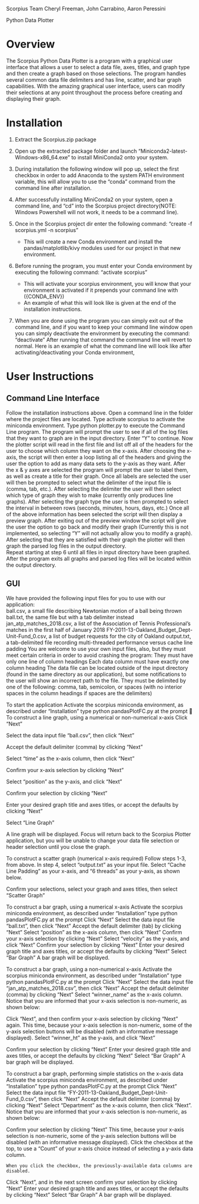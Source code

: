 Scorpius Team
Cheryl Freeman, John Carrabino, Aaron Peressini

Python Data Plotter


# Overview

The Scorpius Python Data Plotter is a program with a graphical user interface that allows a user to select a data file, axes, titles, and graph type and then create a graph based on those selections. The program handles several common data file delimiters and has line, scatter, and bar graph capabilities. With the amazing graphical user interface, users can modify their selections at any point throughout the process before creating and displaying their graph.

# Installation

1. Extract the Scorpius.zip package
2. Open up the extracted package folder and launch “Miniconda2-latest-Windows-x86_64.exe” to install MiniConda2 onto your system.
3. During installation the following window will pop up, select the first checkbox in order to add Anaconda to the system PATH environment variable, this will allow you to use the “conda” command from the command line after installation.           
4. After successfully installing MiniConda2 on your system, open a command line,  and “cd” into the Scorpius project directory(NOTE: Windows Powershell will not work, it needs to be a command line).
5. Once in the Scorpius project dir enter the following command: 
“create -f scorpius.yml -n scorpius”
    * This will create a new Conda environment and install the pandas/matplotlib/kivy modules used for our project in that new environment.
  
6. Before running the program, you must enter your Conda environment by executing the following command: “activate scorpius”
    * This will activate your scorpius environment, you will know that your environment is activated if it prepends your command line with ({CONDA_ENV})
    * An example of what this will look like is given at the end of the installation instructions.
  
7. When you are done using the program you can simply exit out of the command line, and if you want to keep your command line window open you can simply deactivate the environment by executing the command: “deactivate” After running that command the command line will revert to normal. 
Here is an example of what the command line will look like after activating/deactivating your Conda environment,


# User Instructions

## Command Line Interface

Follow the installation instructions above.
Open a command line in the folder where the project files are located.
Type activate scorpius to activate the miniconda environment.
Type python plotter.py to execute the Command Line program.
The program will prompt the user to see if all of the log files that they want to graph are in the input directory. Enter “Y” to continue.
Now the plotter script will read in the first file and list off all of the headers for the user to choose which column they want on the x-axis.
After choosing the x-axis, the script will then enter a loop listing all of the headers and giving the user the option to add as many data sets to the y-axis as they want. 
After the x & y axes are selected the program will prompt the user to label them, as well as create a title for their graph.
Once all labels are selected the user will then be prompted to select what the delimiter of the input file is (comma, tab, etc.).
After selecting the delimiter the user will then select which type of graph they wish to make (currently only produces line graphs).
After selecting the graph type the user is then prompted to select the interval in between rows (seconds, minutes, hours, days, etc.)
Once all of the above information has been selected the script will then display a preview graph.
After exiting out of the preview window the script will give the user the option to go back and modify their graph (Currently this is not implemented, so selecting “Y” will not actually allow you to modify a graph). 
After selecting that they are satisfied with their graph the plotter will then graph the parsed log files in the output directory.  
Repeat starting at step 6 until all files in input directory have been graphed. 
After the program exits all graphs and parsed log files will be located within the output directory. 

## GUI
We have provided the following input files for you to use with our application:  
ball.csv, a small file describing Newtonian motion of a ball being thrown
ball.txt, the same file but with a tab delimiter instead
jan_atp_matches_2018.csv, a list of the Association of Tennis Professional’s matches in the first half of January 2018
FY-2011-13-Oakland_Budget_Dept-Unit-Fund_0.csv, a list of budget requests for the city of Oakland
output.txt, a tab-delimited file recording multi-threaded performance versus cache line padding
You are welcome to use your own input files, also, but they must meet certain criteria in order to avoid crashing the program:
They must have only one line of column headings
Each data column must have exactly one column heading
The data file can be located outside of the input directory (found in the same directory as our application), but some notifications to the user will show an incorrect path to the file.
They must be delimited by one of the following:  comma, tab, semicolon, or spaces (with no interior spaces in the column headings if spaces are the delimiters)

To start the application
Activate the scorpius miniconda environment, as described under “Installation”
type python pandasPlotFC.py at the prompt

To construct a line graph, using a numerical or non-numerical x-axis
Click “Next”

Select the data input file “ball.csv”, then click “Next”

Accept the default delimiter (comma) by clicking “Next”

Select “time” as the x-axis column, then click “Next”

Confirm your x-axis selection by clicking “Next”

Select “position” as the y-axis, and click “Next”

Confirm your selection by clicking “Next”

Enter your desired graph title and axes titles, or accept the defaults by clicking “Next”

Select “Line Graph”

A line graph will be displayed.  Focus will return back to the Scorpius Plotter application, but you will be unable to change your data file selection or header selection until you close the graph.

To construct a scatter graph (numerical x-axis required)
Follow steps 1-3, from above.  In step 4, select “output.txt” as your input file.
Select “Cache Line Padding” as your x-axis, and “6 threads” as your y-axis, as shown below.


Confirm your selections, select your graph and axes titles, then select “Scatter Graph”



To construct a bar graph, using a numerical x-axis
Activate the scorpius miniconda environment, as described under “Installation”
type python pandasPlotFC.py at the prompt
Click “Next”
Select the data input file “ball.txt”, then click “Next”
Accept the default delimiter (tab) by clicking “Next”
Select “position” as the x-axis column, then click “Next”
Confirm your x-axis selection by clicking “Next”
Select “velocity” as the y-axis, and click “Next”
Confirm your selection by clicking “Next”
Enter your desired graph title and axes titles, or accept the defaults by clicking “Next”
Select “Bar Graph”
A bar graph will be displayed.

To construct a bar graph, using a non-numerical x-axis
Activate the scorpius miniconda environment, as described under “Installation”
type python pandasPlotFC.py at the prompt
Click “Next”
Select the data input file “jan_atp_matches_2018.csv”, then click “Next”
Accept the default delimiter (comma) by clicking “Next”
Select “winner_name” as the x-axis column. Notice that you are informed that your x-axis selection is non-numeric, as shown below:

Click “Next”, and then confirm your x-axis selection by clicking “Next” again.
This time, because your x-axis selection is non-numeric, some of the y-axis selection buttons will be disabled (with an informative message displayed).  Select “winner_ht” as the y-axis, and click “Next”

Confirm your selection by clicking “Next”
Enter your desired graph title and axes titles, or accept the defaults by clicking “Next”
Select “Bar Graph”
A bar graph will be displayed.

To construct a bar graph, performing simple statistics on the x-axis data
Activate the scorpius miniconda environment, as described under “Installation”
type python pandasPlotFC.py at the prompt
Click “Next”
Select the data input file “FY-2011-13-Oakland_Budget_Dept-Unit-Fund_0.csv”, then click “Next”
Accept the default delimiter (comma) by clicking “Next”
Select “Department” as the x-axis column, then click “Next”.  Notice that you are informed that your x-axis selection is non-numeric, as shown below:

Confirm your selection by clicking “Next”
This time, because your x-axis selection is non-numeric, some of the y-axis selection buttons will be disabled (with an informative message displayed).  Click the checkbox at the top, to use a “Count” of your x-axis choice instead of selecting a y-axis data column.

	When you click the checkbox, the previously-available data columns are disabled.

Click “Next”, and in the next screen confirm your selection by clicking “Next”
Enter your desired graph title and axes titles, or accept the defaults by clicking “Next”
Select “Bar Graph”
A bar graph will be displayed.


